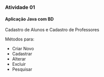 <h3>Atividade 01</h3>
<h4>Aplicação Java com BD</h4>
<p>Cadastro de Alunos e Cadastro de Professores</p>
<p>Métodos para:</p>
<ul>
  <li>Criar Novo</li>
  <li>Cadastrar</li>
  <li>Alterar</li>
  <li>Excluir</li>
  <li>Pesquisar</li>
</ul>
